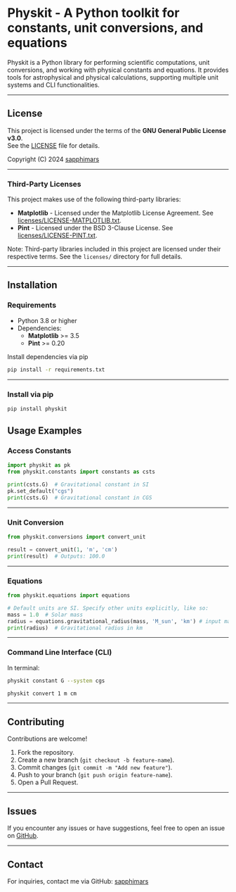 # Physkit - A Python toolkit for constants, unit conversions, and equations

Physkit is a Python library for performing scientific computations, unit conversions, and working with physical constants and equations. It provides tools for astrophysical and physical calculations, supporting multiple unit systems and CLI functionalities.

---

## **License**

This project is licensed under the terms of the **GNU General Public License v3.0**.  
See the [LICENSE](./LICENSE) file for details.  

Copyright (C) 2024 [sapphimars](https://github.com/sapphimars)  

---

### **Third-Party Licenses**

This project makes use of the following third-party libraries:

- **Matplotlib** - Licensed under the Matplotlib License Agreement. See [licenses/LICENSE-MATPLOTLIB.txt](./licenses/LICENSE-MATPLOTLIB.txt).
- **Pint** - Licensed under the BSD 3-Clause License. See [licenses/LICENSE-PINT.txt](./licenses/LICENSE-PINT.txt).

Note: Third-party libraries included in this project are licensed under their respective terms. See the `licenses/` directory for full details.

---

## **Installation**

### **Requirements**

- Python 3.8 or higher
- Dependencies:
  - **Matplotlib** >= 3.5
  - **Pint** >= 0.20

Install dependencies via pip
```bash
pip install -r requirements.txt
```


---

### **Install via pip**
```bash
pip install physkit
```


## **Usage Examples**

### **Access Constants**
```python
import physkit as pk
from physkit.constants import constants as csts

print(csts.G)  # Gravitational constant in SI
pk.set_default("cgs")
print(csts.G)  # Gravitational constant in CGS
```

---

### **Unit Conversion**
```python
from physkit.conversions import convert_unit

result = convert_unit(1, 'm', 'cm')
print(result)  # Outputs: 100.0
```

---

### **Equations**
```python
from physkit.equations import equations

# Default units are SI. Specify other units explicitly, like so:
mass = 1.0  # Solar mass
radius = equations.gravitational_radius(mass, 'M_sun', 'km') # input mass in solar masses
print(radius)  # Gravitational radius in km
```

---

### **Command Line Interface (CLI)**
In terminal:
```bash
physkit constant G --system cgs
```
```bash
physkit convert 1 m cm
```

---

## **Contributing**

Contributions are welcome!  
1. Fork the repository.  
2. Create a new branch (`git checkout -b feature-name`).  
3. Commit changes (`git commit -m "Add new feature"`).  
4. Push to your branch (`git push origin feature-name`).  
5. Open a Pull Request.

---

## **Issues**

If you encounter any issues or have suggestions, feel free to open an issue on [GitHub](https://github.com/sapphimars/physkit/issues).

---

## **Contact**

For inquiries, contact me via GitHub: [sapphimars](https://github.com/sapphimars)
